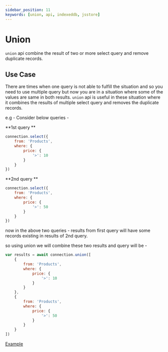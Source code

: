 ```yaml
---
sidebar_position: 11
keywords: [union, api, indexeddb, jsstore]
---
```


# Union
`union` api combine the result of two or more select query and remove duplicate records. 

## Use Case

There are times when one query is not able to fulfill the situation and so you need to use multiple query but now you are in a situation where some of the values are same in both results. `union` api is useful in these situation where it combines the results of multiple select query and removes the duplicate records.

e.g - Consider below queries - 

**1st query **

```javascript
connection.select({
    from: 'Products',
    where: {
        price: {
            '>': 10
        }
    }
})
```

**2nd query **

```javascript
connection.select({
    from: 'Products',
    where: {
        price: {
            '>': 50
        }
    }
})
```

now in the above two queries - results from first query will have some records existing in results of 2nd query.

so using union we will combine these two results and query will be - 

```javascript
var results = await connection.union([
    {
        from: 'Products',
        where: {
            price: {
                '>': 10
            }
        }
    },
    {
        from: 'Products',
        where: {
            price: {
                '>': 50
            }
        }
    }
])
```

<p class="text--center">
    <a class="button button--info" target="_blank" href="https://ujjwalguptaofficial.github.io/idbstudio/?db=Demo&query=union(%5B%7B%0A%20%20%20%20%20%20%20%20from%3A%20'Products'%2C%0A%20%20%20%20%20%20%20%20where%3A%20%7B%0A%20%20%20%20%20%20%20%20%20%20%20%20price%3A%20%7B%0A%20%20%20%20%20%20%20%20%20%20%20%20%20%20%20%20'%3E'%3A%2010%0A%20%20%20%20%20%20%20%20%20%20%20%20%7D%0A%20%20%20%20%20%20%20%20%7D%0A%20%20%20%20%7D%2C%0A%20%20%20%20%7B%0A%20%20%20%20%20%20%20%20from%3A%20'Products'%2C%0A%20%20%20%20%20%20%20%20where%3A%20%7B%0A%20%20%20%20%20%20%20%20%20%20%20%20price%3A%20%7B%0A%20%20%20%20%20%20%20%20%20%20%20%20%20%20%20%20'%3E'%3A%2050%0A%20%20%20%20%20%20%20%20%20%20%20%20%7D%0A%20%20%20%20%20%20%20%20%7D%0A%20%20%20%20%7D%0A%5D)">Example</a>
</p>

